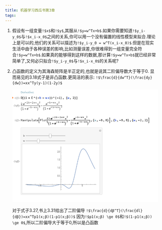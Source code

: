 ```yaml
---
title: 机器学习西瓜书第3章
tags: 
---
```


1. 假设有一组变量`!$x$`和`!$y$`,其服从`!$y=w^Tx+b$`.如果你需要知道`!$y_i-y_0$`与`!$x_i-x_0$`之间的关系,你可以用一个没有偏置的线性模型来拟合.理论上是可以的,他们的关系可以描述为`!$y_i-y_0 = w^T(x_i-x_0)$`.但是在现实生活中由于各种误差的影响,比如测量误差,你很难得到一组变量完全符合`!$y=w^Tx+b$`.如果真的能够得到这样的数据,那计算`!$y=w^Tx+b$`就已经非常简单了,又何必只拟合`!$y_i-y_0$`与`!$x_i-x_0$`的关系呢?
2. 凸函数的定义为其海森矩阵是半正定的,也就是说其二阶偏导数大于等于0.
	显而易见的3.18式子是非凸函数.更简洁的表示:
	`!$\frac{d}{dw^T}(\frac{dy}{dw})=xx^Ty(y-1)(1-2y)$`

	![3.18二阶偏导与示例画图][1]
	
	对于式子3.27,书上3.31给出了二阶偏导
	`!$\frac{d}{dβ^T}(\frac{dl}{dβ})=xx^Tp1(x;β)(1-p1(x;β))$`
	因为`!$p1(x;β) \ge 0$`和`!$(1-p1(x;β)) \ge 0$`,所以二阶偏导大于等于0,所以是凸函数


  [1]: ./images/1506495665313.jpg